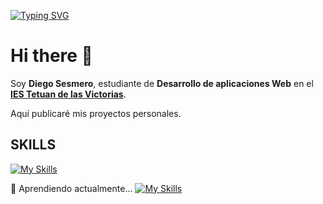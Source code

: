[![Typing SVG](https://readme-typing-svg.demolab.com?font=Fira+Code&duration=3000&pause=1&width=435&lines=Diego+Sesmero;Desarrollador+de+Aplicaciones+Web)](https://git.io/typing-svg)

# Hi there 👋

Soy **Diego Sesmero**, estudiante de **Desarrollo de aplicaciones Web** en el [**IES Tetuan de las Victorias**](https://www.iestetuan.es/cmsj/).

Aquí publicaré mis proyectos personales.  

  

## SKILLS

[![My Skills](https://skillicons.dev/icons?i=html,css,java,python,aws,git,github)](https://skillicons.dev)

🌱 Aprendiendo actualmente...
[![My Skills](https://skillicons.dev/icons?i=js,bootstrap,php)](https://skillicons.dev)






<!--
## 
**sesmerov/sesmerov** is a ✨ _special_ ✨ repository because its `README.md` (this file) appears on your GitHub profile.

Here are some ideas to get you started:

- 🔭 I’m currently working on ...
- 🌱 I’m currently learning ...
- 👯 I’m looking to collaborate on ...
- 🤔 I’m looking for help with ...
- 💬 Ask me about ...
- 📫 How to reach me: ...
- 😄 Pronouns: ...
- ⚡ Fun fact: ...
[![GitHub Streak](https://streak-stats.demolab.com/?user=sesmerov)](https://git.io/streak-stats)
-->
